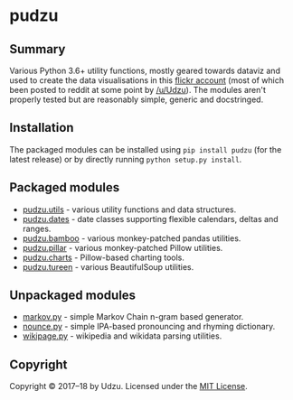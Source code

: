 # pudzu

## Summary

Various Python 3.6+ utility functions, mostly geared towards dataviz and used to create the data visualisations in this [flickr account](https://www.flickr.com/photos/zarfo/albums) (most of which been posted to reddit at some point by [/u/Udzu](https://www.reddit.com/user/Udzu/)). The modules aren't properly tested but are reasonably simple, generic and docstringed.

## Installation

The packaged modules can be installed using `pip install pudzu` (for the latest release) or by directly running `python setup.py install`.

## Packaged modules

- [pudzu.utils](utils.md) - various utility functions and data structures.
- [pudzu.dates](dates.md) - date classes supporting flexible calendars, deltas and ranges.
- [pudzu.bamboo](bamboo.md) - various monkey-patched pandas utilities.
- [pudzu.pillar](pillar.md) - various monkey-patched Pillow utilities.
- [pudzu.charts](charts.md) - Pillow-based charting tools.
- [pudzu.tureen](tureen.md) - various BeautifulSoup utilities.

## Unpackaged modules

- [markov.py](markov.md) - simple Markov Chain n-gram based generator.
- [nounce.py](nounce.md) - simple IPA-based pronouncing and rhyming dictionary.
- [wikipage.py](wikipage.md) - wikipedia and wikidata parsing utilities.

## Copyright

Copyright © 2017–18 by Udzu. Licensed under the [MIT License](LICENSE).
